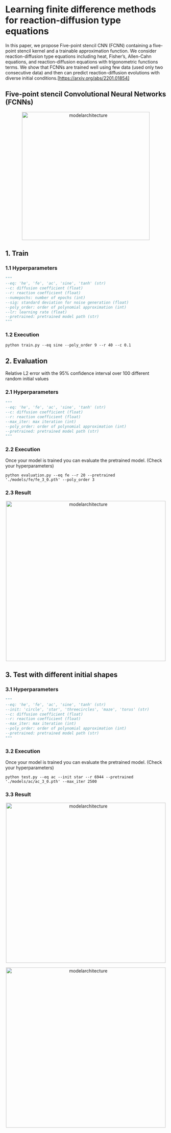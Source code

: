 # Learning finite difference methods for reaction-diffusion type equations

In this paper, we propose Five-point stencil CNN (FCNN) containing a five-point stencil kernel and a trainable approximation function. We consider reaction-diffusion type equations including heat, Fisher’s, Allen-Cahn equations, and reaction-diffusion equations with trigonometric functions terms. We show that FCNNs are trained well using few data (used only two consecutive data) and then can predict reaction-diffusion evolutions with diverse initial conditions.[https://arxiv.org/abs/2201.01854]

## Five-point stencil Convolutional Neural Networks (FCNNs)
<p align="center">
<img width="400" alt="modelarchitecture" src="https://user-images.githubusercontent.com/52735725/147872828-452f41d8-5a86-4803-9b34-ba88b57fa99f.png">
  
## 1. Train
### 1.1 Hyperparameters  
```python
"""
--eq: 'he', 'fe', 'ac', 'sine', 'tanh' (str)
--c: diffusion coefficient (float)
--r: reaction coefficient (float)
--numepochs: number of epochs (int)
--sig: standard deviation for noise generation (float)  
--poly_order: order of polynomial approximation (int)
--lr: learning rate (float)
--pretrained: pretrained model path (str)  
"""
```
### 1.2 Execution  
```
python train.py --eq sine --poly_order 9 --r 40 --c 0.1
```
## 2. Evaluation 
Relative L2 error with the 95% confidence interval over 100 different random initial values
### 2.1 Hyperparameters  
```python
"""
--eq: 'he', 'fe', 'ac', 'sine', 'tanh' (str)
--c: diffusion coefficient (float)
--r: reaction coefficient (float)
--max_iter: max iteration (int)
--poly_order: order of polynomial approximation (int)
--pretrained: pretrained model path (str)  
"""
```  
### 2.2 Execution  
Once your model is trained you can evaluate the pretrained model. (Check your hyperparameters)
```
python evaluation.py --eq fe --r 20 --pretrained './models/fe/fe_3_0.pth' --poly_order 3
```  
### 2.3 Result
<p align="center">
<img width="500" alt="modelarchitecture" src="https://user-images.githubusercontent.com/52735725/147873261-ae19930c-ec2f-4995-8e92-b2b5939dc47f.png">  
  
## 3. Test with different initial shapes
### 3.1 Hyperparameters  
```python
"""
--eq: 'he', 'fe', 'ac', 'sine', 'tanh' (str)
--init: 'circle', 'star', 'threecircles', 'maze', 'torus' (str)
--c: diffusion coefficient (float)
--r: reaction coefficient (float)
--max_iter: max iteration (int) 
--poly_order: order of polynomial approximation (int)
--pretrained: pretrained model path (str)  
"""
```  
### 3.2 Execution  
Once your model is trained you can evaluate the pretrained model. (Check your hyperparameters)
```
python test.py --eq ac --init star --r 6944 --pretrained './models/ac/ac_3_0.pth' --max_iter 2500
```    
### 3.3 Result
<p align="center">
<img width="500" alt="modelarchitecture" src="https://user-images.githubusercontent.com/52735725/147873278-b174c95d-8708-4cb5-a1e5-da96d4cca0e9.png">    

<p align="center">
<img width="500" alt="modelarchitecture" src="https://user-images.githubusercontent.com/52735725/147873193-4a4c5571-66e9-4d96-bab5-5f1d01f2942d.png">    
  
  
  
  
